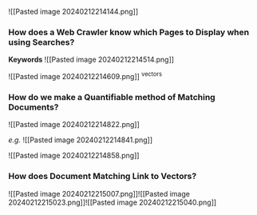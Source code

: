 
![[Pasted image 20240212214144.png]]


### How does a Web Crawler know which Pages to Display when using Searches?

**Keywords**
![[Pasted image 20240212214514.png]]


![[Pasted image 20240212214609.png]]
<sup>vectors</sup>


### How do we make a Quantifiable method of Matching Documents?

![[Pasted image 20240212214822.png]]

*e.g.*
![[Pasted image 20240212214841.png]]

![[Pasted image 20240212214858.png]]


### How does Document Matching Link to Vectors?

![[Pasted image 20240212215007.png]]![[Pasted image 20240212215023.png]]![[Pasted image 20240212215040.png]]

